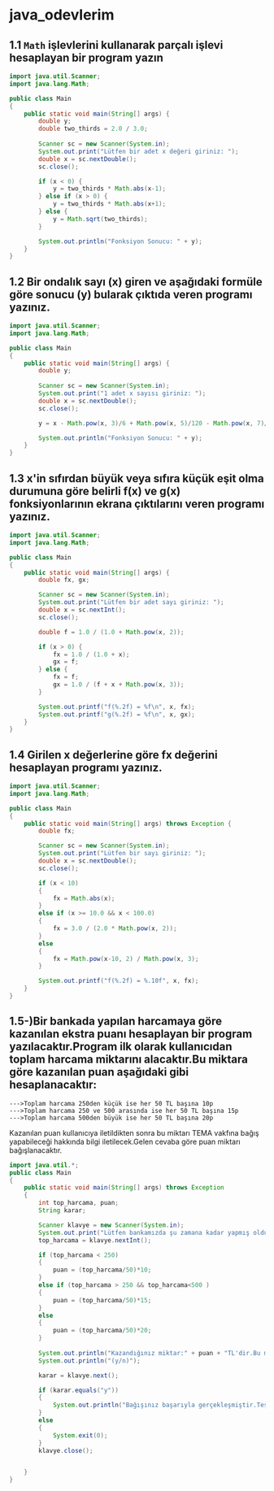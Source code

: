 # java_odevlerim
## 1.1 `Math` işlevlerini kullanarak parçalı işlevi hesaplayan bir program yazın
```java
import java.util.Scanner;
import java.lang.Math;

public class Main
{
    public static void main(String[] args) {
        double y;
        double two_thirds = 2.0 / 3.0;
        
        Scanner sc = new Scanner(System.in);
        System.out.print("Lütfen bir adet x değeri giriniz: ");
        double x = sc.nextDouble();
        sc.close();

        if (x < 0) {
            y = two_thirds * Math.abs(x-1);
        } else if (x > 0) {
            y = two_thirds * Math.abs(x+1);
        } else {
            y = Math.sqrt(two_thirds);
        }

        System.out.println("Fonksiyon Sonucu: " + y);
    }
}

```
## 1.2 Bir ondalık sayı (x) giren ve aşağıdaki formüle göre sonucu (y) bularak çıktıda veren programı yazınız.
```java
import java.util.Scanner;
import java.lang.Math;

public class Main
{
    public static void main(String[] args) {
        double y;
        
        Scanner sc = new Scanner(System.in);
        System.out.print("1 adet x sayısı giriniz: ");
        double x = sc.nextDouble();
        sc.close();

        y = x - Math.pow(x, 3)/6 + Math.pow(x, 5)/120 - Math.pow(x, 7)/5040;

        System.out.println("Fonksiyon Sonucu: " + y);
    }
} 
```
## 1.3 x'in sıfırdan büyük veya sıfıra küçük eşit olma durumuna göre belirli f(x) ve g(x) fonksiyonlarının ekrana çıktılarını veren programı yazınız.
```java
import java.util.Scanner;
import java.lang.Math;

public class Main
{
    public static void main(String[] args) {
        double fx, gx;

        Scanner sc = new Scanner(System.in);
        System.out.print("Lütfen bir adet sayı giriniz: ");
        double x = sc.nextInt();
        sc.close();

        double f = 1.0 / (1.0 + Math.pow(x, 2));

        if (x > 0) {
            fx = 1.0 / (1.0 + x);
            gx = f;
        } else {
            fx = f;
            gx = 1.0 / (f + x + Math.pow(x, 3));
        }

        System.out.printf("f(%.2f) = %f\n", x, fx);
        System.out.printf("g(%.2f) = %f\n", x, gx);
    }
}
```
## 1.4 Girilen x değerlerine göre fx değerini hesaplayan programı yazınız.
```java
import java.util.Scanner;
import java.lang.Math;

public class Main
{
    public static void main(String[] args) throws Exception {
        double fx;

        Scanner sc = new Scanner(System.in);
        System.out.print("Lütfen bir sayı giriniz: ");
        double x = sc.nextDouble();
        sc.close();

        if (x < 10) 
        {
            fx = Math.abs(x);
        } 
        else if (x >= 10.0 && x < 100.0) 
        {
            fx = 3.0 / (2.0 * Math.pow(x, 2));
        } 
        else 
        {
            fx = Math.pow(x-10, 2) / Math.pow(x, 3);
        }

        System.out.printf("f(%.2f) = %.10f", x, fx);
    }
}

```
## 1.5-)Bir bankada yapılan harcamaya göre kazanılan ekstra puanı hesaplayan bir program yazılacaktır.Program ilk olarak kullanıcıdan toplam harcama miktarını alacaktır.Bu miktara göre kazanılan puan aşağıdaki gibi hesaplanacaktır:
```
--->Toplam harcama 250den küçük ise her 50 TL başına 10p
--->Toplam harcama 250 ve 500 arasında ise her 50 TL başına 15p
--->Toplam harcama 500den büyük ise her 50 TL başına 20p
```
Kazanılan puan kullanıcıya iletildikten sonra bu miktarı TEMA vakfına bağış yapabileceği hakkında bilgi iletilecek.Gelen cevaba göre puan miktarı bağışlanacaktır.
```java
import java.util.*;
public class Main 
{
    public static void main(String[] args) throws Exception 
    {   
        int top_harcama, puan;
        String karar;

        Scanner klavye = new Scanner(System.in);
        System.out.print("Lütfen bankamızda şu zamana kadar yapmış olduğunuz toplam harcamayı giriniz:");
        top_harcama = klavye.nextInt();

        if (top_harcama < 250) 
        {
            puan = (top_harcama/50)*10;
        }
        else if (top_harcama > 250 && top_harcama<500 ) 
        {
            puan = (top_harcama/50)*15;
        }
        else
        {
            puan = (top_harcama/50)*20;
        }
       
        System.out.println("Kazandığınız miktar:" + puan + "TL'dir.Bu miktar ile TEMA vakfına bağışta bulunmak ister misiniz?");
        System.out.println("(y/n)");

        karar = klavye.next();

        if (karar.equals("y")) 
        {
            System.out.println("Bağışınız başarıyla gerçekleşmiştir.Teşekkürler.İyi günler dileriz.");    
        }
        else
        {
            System.exit(0);
        }
        klavye.close(); 


    }
}
```

